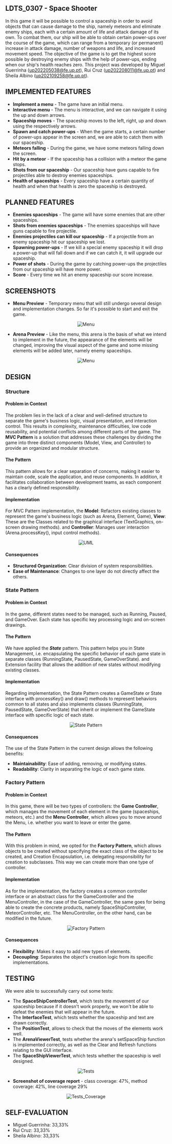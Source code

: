 ## LDTS_0307 - Space Shooter

In this game it will be possible to control a spaceship in order to avoid objects that can cause damage to the ship, namely meteors and eliminate enemy ships, each with a certain amount of life and attack damage of its own. To combat them, our ship will be able to obtain certain power-ups over the course of the game, which can range from a temporary (or permanent) increase in attack damage, number of weapons and life, and increased movement speed.
The objective of the game is to get the highest score possible by destroying enemy ships with the help of power-ups, ending when our ship's health reaches zero.
This project was developed by Miguel Guerrinha (up202205038@fe.up.pt), Rui Cruz (up202208011@fe.up.pt) and Sheila Albino (up202109258@fe.up.pt).


## IMPLEMENTED FEATURES

- **Implement a menu** - The game have an initial menu.
- **Interactive menu** - The menu is interactive, and we can navigate it using the up and down arrows.
- **Spaceship moves** - The spaceship moves to the left, right, up and down using the respectively arrows.
- **Spawn and catch power-ups** - When the game starts, a certain number of power-ups appear in the screen and, we are able to catch them with our spaceship.
- **Meteors falling** - During the game, we have some meteors falling down the screen.
- **Hit by a meteor** - If the spaceship has a collision with a meteor the game stops.
- **Shots from our spaceship** - Our spaceship have guns capable to fire projectiles able to destroy enemies spaceships.
- **Health of spaceships** - Every spaceship have a certain quantity of health and when that health is zero the spaceship is destroyed.


## PLANNED FEATURES

- **Enemies spaceships** - The game will have some enemies that are other spaceships.
- **Shots from enemies spaceships** - The enemies spaceships will have guns capable to fire projectile.
- **Enemies projectiles can kill our spaceship** - If a projectile from an enemy spaceship hit our spaceship we lost.
- **Spawning power-ups** - If we kill a special enemy spaceship it will drop a power-up that will fall down and if we can catch it, it will upgrade our spaceship.
- **Power of shots** - During the game by catching power-ups the projectiles from our spaceship will have more power.
- **Score** - Every time we hit an enemy spaceship our score increase.


## SCREENSHOTS

- **Menu Preview** - Temporary menu that will still undergo several design and implementation changes. So far it's possible to start and exit the game.
<p align="center">
  <img src="./resources/Images/menu.png" alt="Menu">
</p>

- **Arena Preview** - Like the menu, this arena is the basis of what we intend to implement in the future, the appearance of the elements will be changed, improving the visual aspect of the game and some missing elements will be added later, namely enemy spaceships.
<p align="center">
  <img src="./resources/Images/arena.png" alt="Menu">
</p>


## DESIGN

### Structure

#### Problem in Context
The problem lies in the lack of a clear and well-defined structure to separate the game's business logic, visual presentation, and interaction control. This results in complexity, maintenance difficulties, low code reusability, and potential conflicts among different parts of the game. The **MVC Pattern** is a solution that addresses these challenges by dividing the game into three distinct components (Model, View, and Controller) to provide an organized and modular structure.

#### The Pattern
This pattern allows for a clear separation of concerns, making it easier to maintain code, scale the application, and reuse components. In addition, it facilitates collaboration between development teams, as each component has a clearly defined responsibility.

#### Implementation
For MVC Pattern implementation, the **Model**: Refactors existing classes to represent the game's business logic (such as Arena, Element, Game),
**View**: These are the Classes related to the graphical interface (TextGraphics, on-screen drawing methods).
and **Controller**: Manages user interaction (Arena.processKey(), input control methods).

<p align="center">
  <img src="./resources/Images/uml.png" alt="UML">
</p>

#### Consequences
- **Structured Organization**: Clear division of system responsibilities.
- **Ease of Maintenance**: Changes to one layer do not directly affect the others.


### State Pattern

#### Problem in Context

In the game, different states need to be managed, such as Running, Paused, and GameOver. Each state has specific key processing logic and on-screen drawings.

#### The Pattern

We have applied the ***State*** pattern. This pattern helps you in State Management, i.e. encapsulating the specific behavior of each game state in separate classes (RunningState, PausedState, GameOverState). and Extension facility that allows the addition of new states without modifying existing classes.

#### Implementation

Regarding implementation, the State Pattern creates a GameState or State interface with processKey() and draw() methods to represent behaviors common to all states and also implements classes (RunningState, PausedState, GameOverState) that inherit or implement the GameState interface with specific logic of each state.
<p align="center">
  <img src="./resources/Images/state_pattern.png" alt="State Pattern">
</p>

#### Consequences

The use of the State Pattern in the current design allows the following benefits:
- **Maintainability**: Ease of adding, removing, or modifying states.
- **Readability**: Clarity in separating the logic of each game state.

### Factory Pattern

#### Problem in Context
In this game, there will be two types of controllers: the **Game Controller**, which manages the movement of each element in the game (spaceships, meteors, etc.) and the **Menu Controller**, which allows you to move around the Menu, i.e. whether you want to leave or enter the game.

#### The Pattern

With this problem in mind, we opted for the **Factory Pattern**, which allows objects to be created without specifying the exact class of the object to be created, and Creation Encapsulation, i.e. delegating responsibility for creation to subclasses. This way we can create more than one type of controller.

#### Implementation

As for the implementation, the factory creates a common controller interface or an abstract class for the GameController and the MenuController, in the case of the GameController, the same goes for being able to create the concrete products, namely SpaceShipController, MeteorController, etc. The MenuController, on the other hand, can be modified in the future.
<p align="center">
  <img src="./resources/Images/factory_pattern.png" alt="Factory Pattern">
</p>

#### Consequences

- **Flexibility**: Makes it easy to add new types of elements.
- **Decoupling**: Separates the object's creation logic from its specific implementations.


## TESTING
We were able to successfully carry out some tests:

- The **SpaceShipControllerTest**, which tests the movement of our spaceship because if it doesn't work properly, we won't be able to defeat the enemies that will appear in the future.
- The **InterfaceTest**, which tests whether the spaceship and text are drawn correctly.
- The **PositionTest**, allows to check that the moves of the elements work well.
- The **ArenaViewerTest**, tests whether the arena's setSpaceShip function is implemented correctly, as well as the Clear and Refresh functions relating to the GUI interface.
- The **SpaceShipViewerTest**, which tests whether the spaceship is well designed.

<p align="center">
  <img src="./resources/Images/all_tests.png" alt="Tests">
</p>

- **Screenshot of coverage report** - class coverage: 47%, method coverage: 42%, line coverage 29%
<p align="center">
  <img src="./resources/Images/tests_coverage.png" alt="Tests_Coverage">
</p>


## SELF-EVALUATION

- Miguel Guerrinha: 33,33%
- Rui Cruz: 33,33%
- Sheila Albino: 33,33%
  
